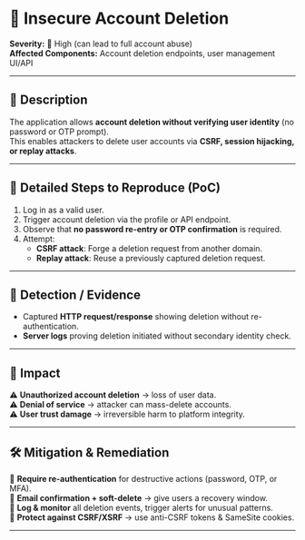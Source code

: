 # 🐞 Insecure Account Deletion  

**Severity:** 🔴 High (can lead to full account abuse)  
**Affected Components:** Account deletion endpoints, user management UI/API  

---

## 📝 Description  
The application allows **account deletion without verifying user identity** (no password or OTP prompt).  
This enables attackers to delete user accounts via **CSRF, session hijacking, or replay attacks**.  

---

## 🔬 Detailed Steps to Reproduce (PoC)  
1. Log in as a valid user.  
2. Trigger account deletion via the profile or API endpoint.  
3. Observe that **no password re-entry or OTP confirmation** is required.  
4. Attempt:  
   - **CSRF attack**: Forge a deletion request from another domain.  
   - **Replay attack**: Reuse a previously captured deletion request.  

---

## 📑 Detection / Evidence  
- Captured **HTTP request/response** showing deletion without re-authentication.  
- **Server logs** proving deletion initiated without secondary identity check.  

---

## 🎯 Impact  
⚠️ **Unauthorized account deletion** → loss of user data.  
⚠️ **Denial of service** → attacker can mass-delete accounts.  
⚠️ **User trust damage** → irreversible harm to platform integrity.  

---

## 🛠️ Mitigation & Remediation  
🔐 **Require re-authentication** for destructive actions (password, OTP, or MFA).  
📩 **Email confirmation + soft-delete** → give users a recovery window.  
📝 **Log & monitor** all deletion events, trigger alerts for unusual patterns.  
🚫 **Protect against CSRF/XSRF** → use anti-CSRF tokens & SameSite cookies.  

---

